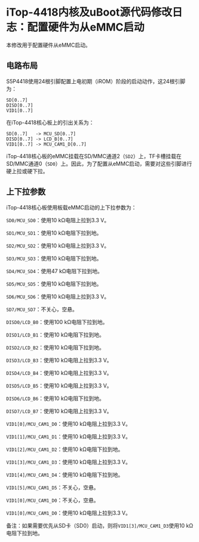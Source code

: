 # iTop-4418内核及uBoot源代码修改日志：配置硬件为从eMMC启动

本修改用于配置硬件从eMMC启动。

## 电路布局

S5P4418使用24根引脚配置上电初期（iROM）阶段的启动动作，这24根引脚为：

```
SD[0..7]
DISD[0..7]
VID1[0..7]
```

在iTop-4418核心板上的引出关系为：

```
SD[0..7]   -> MCU_SD[0..7]
DISD[0..7] -> LCD_B[0..7]
VID1[0..7] -> MCU_CAM1_D[0..7]
```

iTop-4418核心板的eMMC挂载在SD/MMC通道2（`SD2`）上，TF卡槽挂载在SD/MMC通道0（`SD0`）上。因此，为了配置从eMMC启动，需要对这些引脚进行硬上拉或硬下拉。

## 上下拉参数

iTop-4418核心板使用板载eMMC启动的上下拉参数为：

`SD0/MCU_SD0`：使用10 kΩ电阻上拉到3.3 V。

`SD1/MCU_SD1`：使用10 kΩ电阻下拉到地。

`SD2/MCU_SD2`：使用10 kΩ电阻上拉到3.3 V。

`SD3/MCU_SD3`：使用10 kΩ电阻下拉到地。

`SD4/MCU_SD4`：使用47 kΩ电阻下拉到地。

`SD5/MCU_SD5`：使用10 kΩ电阻下拉到地。

`SD6/MCU_SD6`：使用10 kΩ电阻上拉到3.3 V。

`SD7/MCU_SD7`：不关心，空悬。

`DISD0/LCD_B0`：使用100 kΩ电阻下拉到地。

`DISD1/LCD_B1`：使用10 kΩ电阻下拉到地。

`DISD2/LCD_B2`：使用10 kΩ电阻下拉到地。

`DISD3/LCD_B3`：使用10 kΩ电阻上拉到3.3 V。

`DISD4/LCD_B4`：使用10 kΩ电阻上拉到3.3 V。

`DISD5/LCD_B5`：使用10 kΩ电阻上拉到3.3 V。

`DISD6/LCD_B6`：使用10 kΩ电阻下拉到地。

`DISD7/LCD_B7`：使用10 kΩ电阻上拉到3.3 V。

`VID1[0]/MCU_CAM1_D0`：使用10 kΩ电阻上拉到3.3 V。

`VID1[1]/MCU_CAM1_D1`：使用10 kΩ电阻上拉到3.3 V。

`VID1[2]/MCU_CAM1_D2`：使用10 kΩ电阻下拉到地。

`VID1[3]/MCU_CAM1_D3`：使用10 kΩ电阻上拉到3.3 V。

`VID1[4]/MCU_CAM1_D4`：使用10 kΩ电阻下拉到地。

`VID1[5]/MCU_CAM1_D5`：不关心，空悬。

`VID1[0]/MCU_CAM1_D0`：不关心，空悬。

`VID1[0]/MCU_CAM1_D0`：使用10 kΩ电阻上拉到3.3 V。

备注：如果需要优先从SD卡（SD0）启动，则将`VID1[3]/MCU_CAM1_D3`使用10 kΩ电阻下拉到地。
